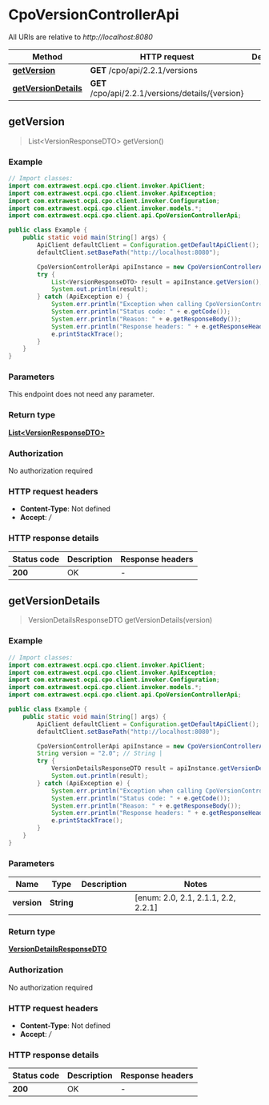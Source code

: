 # CpoVersionControllerApi

All URIs are relative to *http://localhost:8080*

| Method | HTTP request | Description |
|------------- | ------------- | -------------|
| [**getVersion**](CpoVersionControllerApi.md#getVersion) | **GET** /cpo/api/2.2.1/versions |  |
| [**getVersionDetails**](CpoVersionControllerApi.md#getVersionDetails) | **GET** /cpo/api/2.2.1/versions/details/{version} |  |



## getVersion

> List&lt;VersionResponseDTO&gt; getVersion()



### Example

```java
// Import classes:
import com.extrawest.ocpi.cpo.client.invoker.ApiClient;
import com.extrawest.ocpi.cpo.client.invoker.ApiException;
import com.extrawest.ocpi.cpo.client.invoker.Configuration;
import com.extrawest.ocpi.cpo.client.invoker.models.*;
import com.extrawest.ocpi.cpo.client.api.CpoVersionControllerApi;

public class Example {
    public static void main(String[] args) {
        ApiClient defaultClient = Configuration.getDefaultApiClient();
        defaultClient.setBasePath("http://localhost:8080");

        CpoVersionControllerApi apiInstance = new CpoVersionControllerApi(defaultClient);
        try {
            List<VersionResponseDTO> result = apiInstance.getVersion();
            System.out.println(result);
        } catch (ApiException e) {
            System.err.println("Exception when calling CpoVersionControllerApi#getVersion");
            System.err.println("Status code: " + e.getCode());
            System.err.println("Reason: " + e.getResponseBody());
            System.err.println("Response headers: " + e.getResponseHeaders());
            e.printStackTrace();
        }
    }
}
```

### Parameters

This endpoint does not need any parameter.

### Return type

[**List&lt;VersionResponseDTO&gt;**](VersionResponseDTO.md)

### Authorization

No authorization required

### HTTP request headers

- **Content-Type**: Not defined
- **Accept**: */*


### HTTP response details
| Status code | Description | Response headers |
|-------------|-------------|------------------|
| **200** | OK |  -  |


## getVersionDetails

> VersionDetailsResponseDTO getVersionDetails(version)



### Example

```java
// Import classes:
import com.extrawest.ocpi.cpo.client.invoker.ApiClient;
import com.extrawest.ocpi.cpo.client.invoker.ApiException;
import com.extrawest.ocpi.cpo.client.invoker.Configuration;
import com.extrawest.ocpi.cpo.client.invoker.models.*;
import com.extrawest.ocpi.cpo.client.api.CpoVersionControllerApi;

public class Example {
    public static void main(String[] args) {
        ApiClient defaultClient = Configuration.getDefaultApiClient();
        defaultClient.setBasePath("http://localhost:8080");

        CpoVersionControllerApi apiInstance = new CpoVersionControllerApi(defaultClient);
        String version = "2.0"; // String | 
        try {
            VersionDetailsResponseDTO result = apiInstance.getVersionDetails(version);
            System.out.println(result);
        } catch (ApiException e) {
            System.err.println("Exception when calling CpoVersionControllerApi#getVersionDetails");
            System.err.println("Status code: " + e.getCode());
            System.err.println("Reason: " + e.getResponseBody());
            System.err.println("Response headers: " + e.getResponseHeaders());
            e.printStackTrace();
        }
    }
}
```

### Parameters


| Name | Type | Description  | Notes |
|------------- | ------------- | ------------- | -------------|
| **version** | **String**|  | [enum: 2.0, 2.1, 2.1.1, 2.2, 2.2.1] |

### Return type

[**VersionDetailsResponseDTO**](VersionDetailsResponseDTO.md)

### Authorization

No authorization required

### HTTP request headers

- **Content-Type**: Not defined
- **Accept**: */*


### HTTP response details
| Status code | Description | Response headers |
|-------------|-------------|------------------|
| **200** | OK |  -  |

